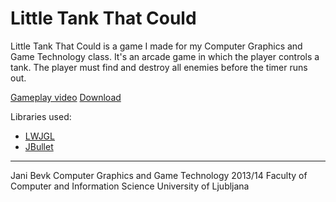 # Little Tank That Could

Little Tank That Could is a game I made for my Computer Graphics and Game Technology class.
It's an arcade game in which the player controls a tank. The player must find and destroy all enemies before the timer runs out.

[Gameplay video](http://www.youtube.com/watch?v=b9BjdQYTVa8)
[Download](https://bitbucket.org/zero-slo/little-tank-that-could/downloads/Little%20Tank%20That%20Could%20v1.0.1%20Redist.zip)

Libraries used:
* [LWJGL](http://lwjgl.org/)
* [JBullet](http://jbullet.advel.cz/)

***
Jani Bevk
Computer Graphics and Game Technology 2013/14
Faculty of Computer and Information Science
University of Ljubljana